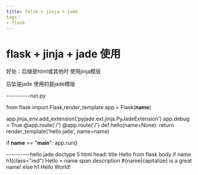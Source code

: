 ```yaml
---
title: falsk + jinja + jade 
tags：
- flask
---
```


# flask + jinja + jade 使用


好处：后缀是html或其他时 使用jinja模版

后坠是jade  使用的是jade模版

----------run.py

from flask import Flask,render_template
app = Flask(__name__)

app.jinja_env.add_extension('pyjade.ext.jinja.PyJadeExtension')
app.debug = True
@app.route('/')
@app.route('/<name>')
def hello(name=None):
    return render_template('hello.jade', name=name)

if __name__ == "__main__":
    app.run()

----------hello.jade
doctype 5
html
	head: title Hello from flask
	body
		if name
			h1(class="red") Hello 
				= name
			span.description #{name|capitalize} is a great name!
		else
			h1 Hello World!